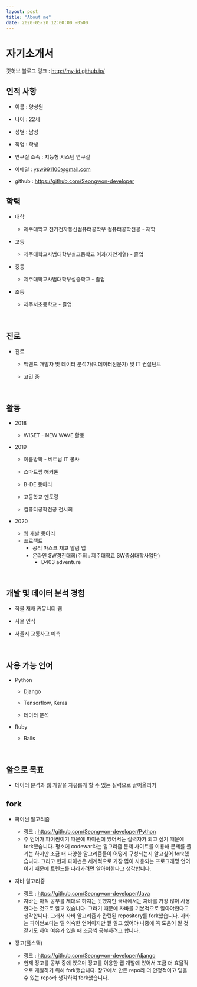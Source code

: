 ```yaml
---
layout: post
title: "About me"
date: 2020-05-20 12:00:00 -0500
---
```

# 자기소개서

깃허브 블로그 링크 : http://my-id.github.io/

## 인적 사항

- 이름 : 양성원

- 나이 : 22세

- 성별 : 남성

- 직업 : 학생

- 연구실 소속 : 지능형 시스템 연구실

- 이메일 : ysw991106@gmail.com

- github : https://github.com/Seongwon-developer

  

## 학력

- 대학

  - 제주대학교 전기전자통신컴퓨터공학부 컴퓨터공학전공 - 재학

- 고등

  - 제주대학교사범대학부설고등학교 이과(자연계열) - 졸업

- 중등

  - 제주대학교사범대학부설중학교 - 졸업

- 초등

  - 제주서초등학교 - 졸업

​    

## 진로

- 진로

  - 백엔드 개발자 및 데이터 분석가(빅데이터전문가) 및 IT 컨설턴트

  - 고민 중

​    

## 활동

- 2018

  - WISET - NEW WAVE 활동

- 2019

  - 여름방학 - 베트남 IT 봉사

  - 스마트팜 해커톤

  - B-DE 동아리

  - 고등학교 멘토링

  - 컴퓨터공학전공 전시회

- 2020

  - 웹 개발 동아리
  - 프로젝트
    - 공적 마스크 재고 알림 앱
    - 온라인 SW경진대회(주최 : 제주대학교 SW중심대학사업단)
      - D403 adventure

​    

## 개발 및 데이터 분석 경험 

- 작물 재배 커뮤니티 웹

- 사물 인식

- 서울시 교통사고 예측

​    

## 사용 가능 언어

- Python

  - Django

  - Tensorflow, Keras

  - 데이터 분석

- Ruby

  - Rails

​    

## 앞으로 목표

- 데이터 분석과 웹 개발을 자유롭게 할 수 있는 실력으로 끌어올리기



## fork

- 파이썬 알고리즘
  - 링크 : https://github.com/Seongwon-developer/Python
  - 주 언어가 파이썬이기 때문에 파이썬에 있어서는 실력자가 되고 싶기 때문에 fork했습니다. 평소에 codewar라는 알고리즘 문제 사이트를 이용해 문제를 풀기는 하지만 조금 더 다양한 알고리즘들이 어떻게 구성되는지 알고싶어 fork했습니다. 그리고 현재 파이썬은 세계적으로 가장 많이 사용되는 프로그래밍 언어이기 때문에 트렌드를 따라가려면 알아야한다고 생각합니다.

- 자바 알고리즘
  - 링크 : https://github.com/Seongwon-developer/Java
  - 자바는 아직 공부를 제대로 하지는 못했지만 국내에서는 자바를 가장 많이 사용한다는 것으로 알고 있습니다. 그러기 때문에 자바를 기본적으로 알아야한다고 생각합니다. 그래서 자바 알고리즘과 관련된 repository를 fork했습니다. 자바는 파이썬보다는 덜 익숙한 언어이지만 잘 알고 있어야 나중에 꼭 도움이 될 것 같기도 하여 여유가 있을 때 조금씩 공부하려고 합니다.

- 장고(풀스택)
  - 링크 : https://github.com/Seongwon-developer/django
  - 현재 장고를 공부 중에 있으며 장고를 이용한 웹 개발에 있어서 조금 더 효율적으로 개발하기 위해 fork했습니다. 장고에서 만든 repo라 더 안정적이고 믿을 수 있는 repo라 생각하여 fork했습니다.
